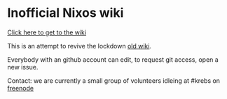 # Inofficial Nixos wiki

[Click here to get to the wiki](https://github.com/nixos-users/nixos-wiki/wiki)

This is an attempt to revive the lockdown [old wiki](https://nixos.org/wiki/Main_Page).

Everybody with an github account can edit, to request git access, open a new issue.

Contact: we are currently a small group of volunteers idleing at #krebs on [freenode](https://webchat.freenode.net)
